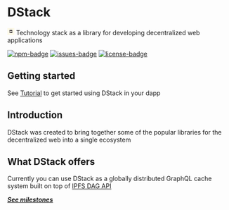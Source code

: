 # DStack

<img width="16" src="./static/img/logo.svg" /> Technology stack as a library for developing decentralized web applications

[![npm-badge]][npm] [![issues-badge]][issues] [![license-badge]][license]

## Getting started

See [Tutorial](https://dstack.netlify.app/docs/intro) to get started using DStack in your dapp

## Introduction

DStack was created to bring together some of the popular libraries for the decentralized web into a single ecosystem

## What DStack offers

Currently you can use DStack as a globally distributed GraphQL cache system built on top of [IPFS DAG API](https://github.com/ipfs/js-ipfs/blob/master/docs/core-api/DAG.md#dag-api-)

_**[See milestones](https://github.com/0x77dev/dstack/milestones)**_

[license]: https://github.com/0x77dev/dstack/blob/main/LICENSE
[license-badge]: https://img.shields.io/github/license/0x77dev/dstack
[issues]: https://github.com/0x77dev/dstack/issues
[issues-badge]: https://img.shields.io/github/issues/0x77dev/dstack
[npm]: https://www.npmjs.com/package/@dstack-js/lib
[npm-badge]: https://img.shields.io/npm/v/@dstack-js/lib
